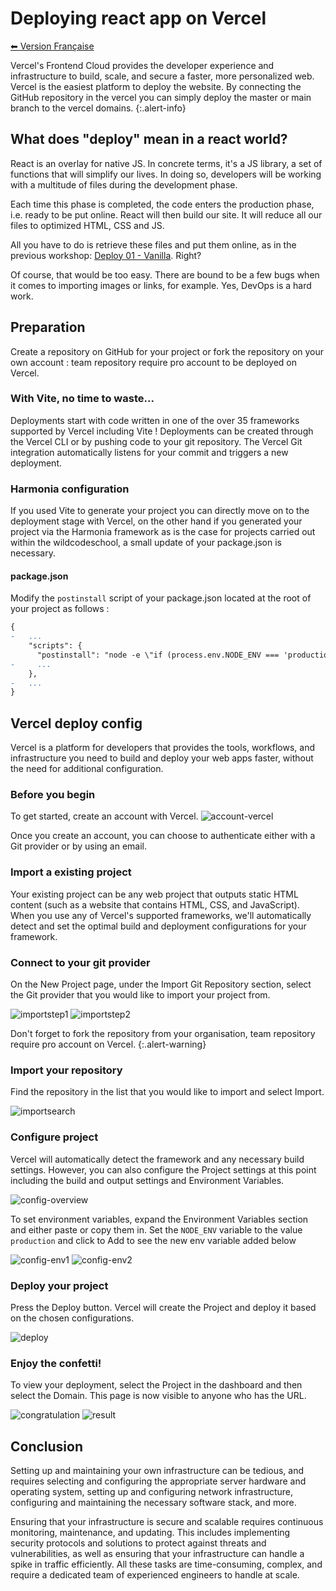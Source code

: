 # Deploying react app on Vercel

[⬅ Version Française](./README-FR)

Vercel's Frontend Cloud provides the developer experience and infrastructure to build, scale, and secure a faster, more personalized web. Vercel is the easiest platform to deploy the website. By connecting the GitHub repository in the vercel you can simply deploy the master or main branch to the vercel domains.
{:.alert-info}

## What does "deploy" mean in a react world?

React is an overlay for native JS. In concrete terms, it's a JS library, a set of functions that will simplify our lives. In doing so, developers will be working with a multitude of files during the development phase.

Each time this phase is completed, the code enters the production phase, i.e. ready to be put online. React will then build our site. It will reduce all our files to optimized HTML, CSS and JS.

All you have to do is retrieve these files and put them online, as in the previous workshop: [Deploy 01 - Vanilla](https://wildcodeschool.github.io/workshop-deploy-vanilla/README-FR). Right?

Of course, that would be too easy. There are bound to be a few bugs when it comes to importing images or links, for example. Yes, DevOps is a hard work.

## Preparation

Create a repository on GitHub for your project or fork the repository on your own account : team repository require pro account to be deployed on Vercel.

### With Vite, no time to waste...

Deployments start with code written in one of the over 35 frameworks supported by Vercel including Vite ! Deployments can be created through the Vercel CLI or by pushing code to your git repository. The Vercel Git integration automatically listens for your commit and triggers a new deployment.

### Harmonia configuration

If you used Vite to generate your project you can directly move on to the deployment stage with Vercel, on the other hand if you generated your project via the Harmonia framework as is the case for projects carried out within the wildcodeschool, a small update of your package.json is necessary.

#### package.json

Modify the `postinstall` script of your package.json located at the root of your project as follows :

```diff
{
-   ...
    "scripts": {
      "postinstall": "node -e \"if (process.env.NODE_ENV === 'production'){process.exit(1)} \" || husky install",
-     ...
    },
-   ...
}
```

## Vercel deploy config

Vercel is a platform for developers that provides the tools, workflows, and infrastructure you need to build and deploy your web apps faster, without the need for additional configuration.

### Before you begin

To get started, create an account with Vercel. 
![account-vercel](./assets/account.jpeg)

Once you create an account, you can choose to authenticate either with a Git provider or by using an email.

### Import a existing project

Your existing project can be any web project that outputs static HTML content (such as a website that contains HTML, CSS, and JavaScript). When you use any of Vercel's supported frameworks, we'll automatically detect and set the optimal build and deployment configurations for your framework.

### Connect to your git provider

On the New Project page, under the Import Git Repository section, select the Git provider that you would like to import your project from.

![importstep1](./assets/import.png) ![importstep2](./assets/import2.png)

Don't forget to fork the repository from your organisation, team repository require pro account on Vercel.
{:.alert-warning}

### Import your repository

Find the repository in the list that you would like to import and select Import.

![importsearch](./assets/importsearch.png)

### Configure project

Vercel will automatically detect the framework and any necessary build settings. However, you can also configure the Project settings at this point including the build and output settings and Environment Variables.

![config-overview](./assets/configoverview.png)

To set environment variables, expand the Environment Variables section and either paste or copy them in. Set the `NODE_ENV` variable to the value `production` and click to Add to see the new env variable added below

![config-env1](./assets/configenv1.png)
![config-env2](./assets/configenv2.png)

### Deploy your project

Press the Deploy button. Vercel will create the Project and deploy it based on the chosen configurations.

![deploy](./assets/deploy.png)

### Enjoy the confetti!

To view your deployment, select the Project in the dashboard and then select the Domain. This page is now visible to anyone who has the URL.

![congratulation](./assets/congrat.png)
![result](./assets/result.png)


## Conclusion

Setting up and maintaining your own infrastructure can be tedious, and requires selecting and configuring the appropriate server hardware and operating system, setting up and configuring network infrastructure, configuring and maintaining the necessary software stack, and more.

Ensuring that your infrastructure is secure and scalable requires continuous monitoring, maintenance, and updating. This includes implementing security protocols and solutions to protect against threats and vulnerabilities, as well as ensuring that your infrastructure can handle a spike in traffic efficiently. All these tasks are time-consuming, complex, and require a dedicated team of experienced engineers to handle at scale.


